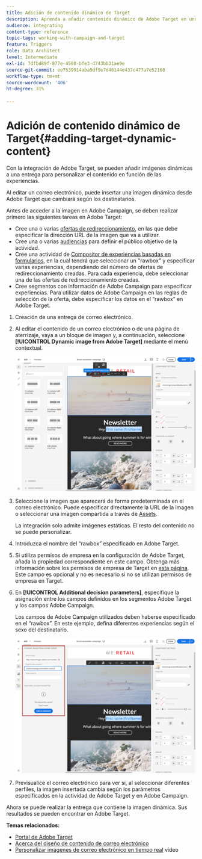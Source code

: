 ```yaml
---
title: Adición de contenido dinámico de Target
description: Aprenda a añadir contenido dinámico de Adobe Target en uno de los envíos de Adobe Campaign.
audience: integrating
content-type: reference
topic-tags: working-with-campaign-and-target
feature: Triggers
role: Data Architect
level: Intermediate
exl-id: 7dfbd89f-877e-4598-bfe3-d743bb31ae9e
source-git-commit: ee7539914aba9df9e7d46144e437c477a7e52168
workflow-type: tm+mt
source-wordcount: '406'
ht-degree: 31%

---
```


# Adición de contenido dinámico de Target{#adding-target-dynamic-content}

Con la integración de Adobe Target, se pueden añadir imágenes dinámicas a una entrega para personalizar el contenido en función de las experiencias.

Al editar un correo electrónico, puede insertar una imagen dinámica desde Adobe Target que cambiará según los destinatarios.

Antes de acceder a la imagen en Adobe Campaign, se deben realizar primero las siguientes tareas en Adobe Target:

* Cree una o varias [ofertas de redireccionamiento](https://experienceleague.adobe.com/docs/target/using/experiences/offers/offer-redirect.html?lang=es), en las que debe especificar la dirección URL de la imagen que va a utilizar.
* Cree una o varias [audiencias](https://experienceleague.adobe.com/docs/target/using/audiences/create-audiences/audiences.html?lang=es) para definir el público objetivo de la actividad.
* Cree una actividad de [Compositor de experiencias basadas en formularios](https://experienceleague.adobe.com/docs/target/using/experiences/form-experience-composer.html?lang=es), en la cual tendrá que seleccionar un &quot;rawbox&quot; y especificar varias experiencias, dependiendo del número de ofertas de redireccionamiento creadas. Para cada experiencia, debe seleccionar una de las ofertas de redireccionamiento creadas.
* Cree segmentos con información de Adobe Campaign para especificar experiencias. Para utilizar datos de Adobe Campaign en las reglas de selección de la oferta, debe especificar los datos en el “rawbox” en Adobe Target.

1. Creación de una entrega de correo electrónico.
1. Al editar el contenido de un correo electrónico o de una página de aterrizaje, vaya a un bloque de imagen y, a continuación, seleccione **[!UICONTROL Dynamic image from Adobe Target]** mediante el menú contextual.

   ![](assets/tar_insert_dynamic_image.png)

1. Seleccione la imagen que aparecerá de forma predeterminada en el correo electrónico. Puede especificar directamente la URL de la imagen o seleccionar una imagen compartida a través de [Assets](../../integrating/using/working-with-campaign-and-assets-core-service.md).

   La integración solo admite imágenes estáticas. El resto del contenido no se puede personalizar.

1. Introduzca el nombre del “rawbox” especificado en Adobe Target.
1. Si utiliza permisos de empresa en la configuración de Adobe Target, añada la propiedad correspondiente en este campo. Obtenga más información sobre los permisos de empresa de Target en [esta página](https://experienceleague.adobe.com/docs/target/using/administer/manage-users/enterprise/properties-overview.html?lang=es). Este campo es opcional y no es necesario si no se utilizan permisos de empresa en Target.
1. En **[!UICONTROL Additional decision parameters]**, especifique la asignación entre los campos definidos en los segmentos Adobe Target y los campos Adobe Campaign.

   Los campos de Adobe Campaign utilizados deben haberse especificado en el “rawbox”. En este ejemplo, defina diferentes experiencias según el sexo del destinatario.

   ![](assets/tar_additional_decisionning_parameters.png)

1. Previsualice el correo electrónico para ver si, al seleccionar diferentes perfiles, la imagen insertada cambia según los parámetros especificados en la actividad de Adobe Target y en Adobe Campaign.

Ahora se puede realizar la entrega que contiene la imagen dinámica. Sus resultados se pueden encontrar en Adobe Target.

**Temas relacionados:**

* [Portal de Adobe Target](https://experienceleague.adobe.com/docs/target/using/integrate/campaign-and-target.html?lang=es)
* [Acerca del diseño de contenido de correo electrónico](../../designing/using/designing-content-in-adobe-campaign.md)
* [Personalizar imágenes de correo electrónico en tiempo real](https://helpx.adobe.com/es/marketing-cloud/how-to/email-marketing.html) vídeo
